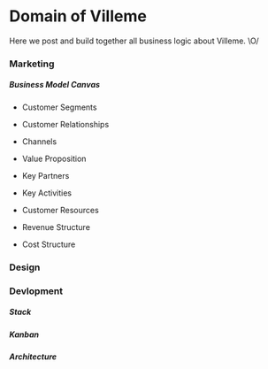 # Domain of Villeme

Here we post and build together all business logic about Villeme. \O/

### Marketing
##### Business Model Canvas
* Customer Segments

* Customer Relationships

* Channels

* Value Proposition

* Key Partners

* Key Activities

* Customer Resources

* Revenue Structure

* Cost Structure


### Design

### Devlopment
##### Stack
##### Kanban
##### Architecture




